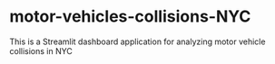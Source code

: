 # motor-vehicles-collisions-NYC
This is a Streamlit dashboard application for analyzing motor vehicle collisions in NYC
